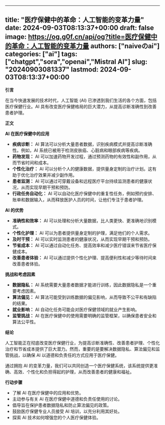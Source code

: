 
---
title: "医疗保健中的革命：人工智能的变革力量"
date: 2024-09-03T08:13:37+00:00
draft: false
image: https://og.g0f.cn/api/og?title=医疗保健中的革命：人工智能的变革力量
authors: ["naiveのai"]
categories: ["ai"]
tags: ["chatgpt","sora","openai","Mistral AI"]
slug: "20240903081337"
lastmod: 2024-09-03T08:13:37+00:00
---
**引言**

在当今快速发展的技术时代，人工智能 (AI) 已渗透到我们生活的各个方面，包括医疗保健行业。AI 具有改变医疗保健格局的巨大潜力，从提高诊断准确性到改善患者护理。

**正文**

**AI 在医疗保健中的应用**

* **疾病诊断：** AI 算法可以分析大量患者数据，识别疾病模式并提高诊断准确性。例如，AI 系统已被用于检测皮肤癌、心脏病和眼部疾病等疾病。
* **药物发现：** AI 可以加速药物开发过程，通过预测药物的有效性和副作用，从而节省时间和成本。
* **个性化治疗：** AI 可以分析个人的健康数据，提供量身定制的治疗计划。这有助于优化治疗效果并减少副作用。
* **患者监测：** AI 可以通过可穿戴设备和远程医疗平台持续监测患者的健康状况，从而实现早期干预和预防。
* **行政任务自动化：** AI 可以自动化医疗保健中的重复性任务，例如预约安排、账单和数据输入，从而释放医护人员的时间，让他们专注于患者护理。

**AI 的优势**

* **准确性和效率：** AI 可以处理和分析大量数据，比人类更快、更准确地识别模式。
* **个性化护理：** AI 可以为患者提供量身定制的护理，满足他们的个人需求。
* **及时干预：** AI 可以实时监测患者的健康状况，从而实现早期干预和预防。
* **节省成本：** AI 可以通过自动化任务、提高效率和减少医疗错误来节省医疗保健成本。
* **改善患者体验：** AI 可以通过提供个性化护理、提高便利性和减少等待时间来改善患者体验。

**挑战和考虑因素**

* **数据隐私：** AI 系统需要大量患者数据才能进行训练，因此数据隐私是一个重要考虑因素。
* **算法偏见：** AI 算法可能受到训练数据的偏见影响，从而导致不公平和有缺陷的结果。
* **就业影响：** AI 自动化任务可能会对医疗保健领域的就业产生影响。
* **监管挑战：** AI 在医疗保健中的使用需要明确的监管框架，以确保患者安全和算法公平性。

**结论**

人工智能正在彻底改变医疗保健行业，为提高诊断准确性、改善患者护理、个性化治疗和节省成本提供了巨大潜力。然而，重要的是要解决数据隐私、算法偏见和监管挑战，以确保 AI 以道德和负责任的方式应用于医疗保健。

通过拥抱 AI 的变革力量，我们可以共同创造一个医疗保健系统，该系统提供更准确、高效、个性化和负担得起的护理，从而改善患者的健康和福祉。

**行动步骤**

* 了解 AI 在医疗保健中的应用和优势。
* 主动参与有关 AI 在医疗保健中道德和负责任使用的讨论。
* 倡导旨在保护患者数据隐私和防止算法偏见的政策。
* 鼓励医疗保健专业人员接受 AI 培训，以充分利用其好处。
* 探索 AI 技术如何增强您的个人医疗保健体验。